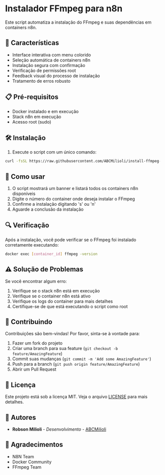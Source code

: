 # Instalador FFmpeg para n8n

Este script automatiza a instalação do FFmpeg e suas dependências em containers n8n.

## 🚀 Características

- Interface interativa com menu colorido
- Seleção automática de containers n8n
- Instalação segura com confirmação
- Verificação de permissões root
- Feedback visual do processo de instalação
- Tratamento de erros robusto

## 📋 Pré-requisitos

- Docker instalado e em execução
- Stack n8n em execução
- Acesso root (sudo)

## 🛠️ Instalação

1. Execute o script com um único comando:
```bash
curl -fsSL https://raw.githubusercontent.com/ABCMilioli/install-ffmpeg-n8n/main/install.sh | bash
```

## 📝 Como usar

1. O script mostrará um banner e listará todos os containers n8n disponíveis
2. Digite o número do container onde deseja instalar o FFmpeg
3. Confirme a instalação digitando 's' ou 'n'
4. Aguarde a conclusão da instalação

## 🔍 Verificação

Após a instalação, você pode verificar se o FFmpeg foi instalado corretamente executando:
```bash
docker exec [container_id] ffmpeg -version
```

## ⚠️ Solução de Problemas

Se você encontrar algum erro:
1. Verifique se o stack n8n está em execução
2. Verifique se o container n8n está ativo
3. Verifique os logs do container para mais detalhes
4. Certifique-se de que está executando o script como root

## 🤝 Contribuindo

Contribuições são bem-vindas! Por favor, sinta-se à vontade para:
1. Fazer um fork do projeto
2. Criar uma branch para sua feature (`git checkout -b feature/AmazingFeature`)
3. Commit suas mudanças (`git commit -m 'Add some AmazingFeature'`)
4. Push para a branch (`git push origin feature/AmazingFeature`)
5. Abrir um Pull Request

## 📄 Licença

Este projeto está sob a licença MIT. Veja o arquivo [LICENSE](LICENSE) para mais detalhes.

## 👥 Autores

- **Robson Milioli** - *Desenvolvimento* - [ABCMilioli](https://github.com/ABCMilioli)

## 🙏 Agradecimentos

- N8N Team
- Docker Community
- FFmpeg Team 